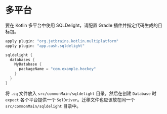 # 多平台

要在 Kotlin 多平台中使用 SQLDelight，请配置 Gradle 插件并指定代码生成的目标包。

```groovy
apply plugin: "org.jetbrains.kotlin.multiplatform"
apply plugin: "app.cash.sqldelight"

sqldelight {
  databases {
    MyDatabase {
      packageName = "com.example.hockey"
    }
  }
}
```

将 `.sq` 文件放入 `src/commonMain/sqldelight` 目录，然后在创建 `Database` 时 `expect` 各个平台提供一个 `SqlDriver`。迁移文件也应该放在同一个 `src/commonMain/sqldelight` 目录中。